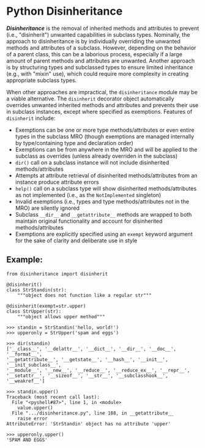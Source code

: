 # Python Disinheritance
**_Disinheritance_** is the removal of inherited methods and attributes to prevent (i.e., "disinherit") unwanted capabilities in subclass types. Nominally, the approach to disinheritance is by individually overriding the unwanted methods and attributes of a subclass. However, depending on the behavior of a parent class, this can be a laborious process, especially if a large amount of parent methods and attributes are unwanted. Another approach is by structuring types and subclassed types to ensure limited inheritance (e.g., with "mixin" use), which could require more complexity in creating appropriate subclass types.

When other approaches are impractical, the `disinheritance` module may be a viable alternative. The `disinherit` decorator object automatically overrides unwanted inherited methods and attributes and prevents their use in subclass instances, except where specified as exemptions. Features of `disinherit` include:

* Exemptions can be one or more type methods/attributes or even entire types in the subclass MRO (though exemptions are managed internally by type/containing type and declaration order)
* Exemptions can be from anywhere in the MRO and will be applied to the subclass as overrides (unless already overriden in the subclass)
* `dir()` call on a subclass instance will not include disinherited methods/attributes
* Attempts at attribute retrieval of disinherited methods/attributes from an instance produce attribute errors
* `help()` call on a subclass type will show disinherited methods/attributes as not implemented (i.e., as the `NotImplemented` singleton)
* Invalid exemptions (i.e., types and type methods/attributes not in the MRO) are silently ignored
* Subclass `__dir__` and `__getattribute__` methods are wrapped to both maintain original functionality and account for disinherited methods/attributes
* Exemptions are explicitly specified using an `exempt` keyword argument for the sake of clarity and deliberate use in style

## Example:
```
from disinheritance import disinherit

@disinherit()
class StrStandin(str):
    """object does not function like a regular str"""

@disinherit(exempt=str.upper)
class StrUpper(str):
    """object allows upper method"""
```

```
>>> standin = StrStandin('hello, world!')
>>> upperonly = StrUpper('spam and eggs')
```

```
>>> dir(standin)
['__class__', '__delattr__', '__dict__', '__dir__', '__doc__', '__format__',
'__getattribute__', '__getstate__', '__hash__', '__init__', '__init_subclass__',
'__module__', '__new__', '__reduce__', '__reduce_ex__', '__repr__',
'__setattr__', '__sizeof__', '__str__', '__subclasshook__', '__weakref__']
```

```
>>> standin.upper()
Traceback (most recent call last):
  File "<pyshell#87>", line 1, in <module>
    value.upper()
  File ".../disinheritance.py", line 188, in __getattribute__
    raise error
AttributeError: 'StrStandin' object has no attribute 'upper'
```

```
>>> upperonly.upper()
'SPAM AND EGGS'
```
